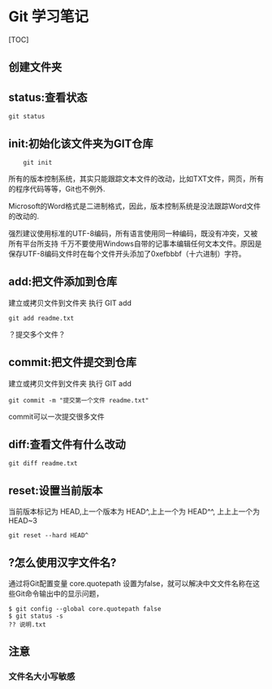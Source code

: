 # Git 学习笔记

[TOC]

## 创建文件夹
## status:查看状态

```
git status
```

## init:初始化该文件夹为GIT仓库
```
    git init
```

所有的版本控制系统，其实只能跟踪文本文件的改动，比如TXT文件，网页，所有的程序代码等等，Git也不例外.

Microsoft的Word格式是二进制格式，因此，版本控制系统是没法跟踪Word文件的改动的.

强烈建议使用标准的UTF-8编码，所有语言使用同一种编码，既没有冲突，又被所有平台所支持
千万不要使用Windows自带的记事本编辑任何文本文件。原因是保存UTF-8编码文件时在每个文件开头添加了0xefbbbf（十六进制）字符。

## add:把文件添加到仓库
建立或拷贝文件到文件夹
执行 GIT add
```
git add readme.txt
```

？提交多个文件？

## commit:把文件提交到仓库
建立或拷贝文件到文件夹
执行 GIT add
```
git commit -m "提交第一个文件 readme.txt"
```

commit可以一次提交很多文件


## diff:查看文件有什么改动

```
git diff readme.txt
```

## reset:设置当前版本

当前版本标记为 HEAD,上一个版本为 HEAD^,上上一个为 HEAD^^, 上上上一个为 HEAD~3

```
git reset --hard HEAD^
```




## ?怎么使用汉字文件名?

通过将Git配置变量 core.quotepath 设置为false，就可以解决中文文件名称在这些Git命令输出中的显示问题，

```        
$ git config --global core.quotepath false
$ git status -s
?? 说明.txt
```


## 注意

### 文件名大小写敏感
